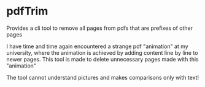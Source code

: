 # pdfTrim
Provides a cli tool to remove all pages from pdfs that are prefixes of other pages

I have time and time again encountered a strange pdf "animation" at my university, where the animation is achieved by adding content line by line to newer pages. This tool is made to delete unnecessary pages made with this "animation"

The tool cannot understand pictures and makes comparisons only with text!

